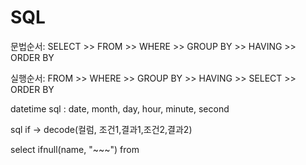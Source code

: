 # SQL



문법순서: SELECT >> FROM >> WHERE >> GROUP BY >> HAVING >> ORDER BY

실행순서: FROM >> WHERE >> GROUP BY >> HAVING >> SELECT >> ORDER BY



datetime sql : date, month, day, hour, minute, second



sql if -> decode(컬럼, 조건1,결과1,조건2,결과2)



select ifnull(name, "~~~") from 

